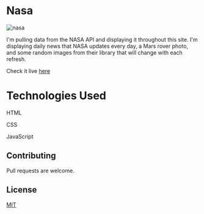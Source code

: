 # Nasa

![nasa](https://user-images.githubusercontent.com/65482241/174970181-03b31e5a-226a-4b8b-914d-2f62a1d698a5.png)

I'm pulling data from the NASA API and displaying it throughout this site. I'm displaying daily news that NASA updates every day, a Mars rover photo, and some random images from their library that will change with each refresh.

Check it live [here](https://nasaapii.netlify.app/)

# Technologies Used
HTML

CSS

JavaScript



## Contributing
Pull requests are welcome.

## License
[MIT](https://choosealicense.com/licenses/mit/)
